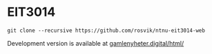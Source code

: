 # EIT3014

```
git clone --recursive https://github.com/rosvik/ntnu-eit3014-web
```

Development version is available at [gamlenyheter.digital/html/](https://gamlenyheter.digital/html/)
